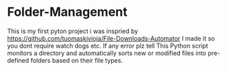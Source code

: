 # Folder-Management
 This is my first pyton project i was inspried by https://github.com/tuomaskivioja/File-Downloads-Automator
 I made it so you dont require watch dogs etc. If any error plz tell 
 This Python script monitors a directory and automatically sorts new or modified files into pre-defined folders based on their file types.
